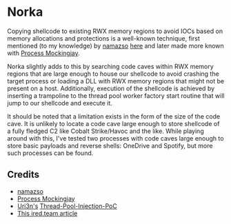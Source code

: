 # Norka
Copying shellcode to existing RWX memory regions to avoid IOCs based on memory allocations and protections is a well-known technique, first mentioned (to my knowledge) by [namazso](https://twitter.com/namazso) [here](https://www.unknowncheats.me/forum/anti-cheat-bypass/286274-internal-detection-vectors-bypass.html) and later made more known with [Process Mockingjay](https://www.securityjoes.com/post/process-mockingjay-echoing-rwx-in-userland-to-achieve-code-execution).

Norka slightly adds to this by searching code caves within RWX memory regions that are large enough to house our shellcode to avoid crashing the target process or loading a DLL with RWX memory regions that might not be present on a host. Additionally, execution of the shellcode is achieved by inserting a trampoline to the thread pool worker factory start routine that will jump to our shellcode and execute it.

It should be noted that a limitation exists in the form of the size of the code cave. It is unlikely to locate a code cave large enough to store shellcode of a fully fledged C2 like Cobalt Strike/Havoc and the like. While playing around with this, I've tested two processes with code caves large enough to store basic payloads and reverse shells: OneDrive and Spotify, but more such processes can be found.
## Credits
- [namazso](https://twitter.com/namazso)
- [Process Mockingjay](https://www.securityjoes.com/post/process-mockingjay-echoing-rwx-in-userland-to-achieve-code-execution)
- [Uri3n's](https://github.com/Uri3n) [Thread-Pool-Injection-PoC](https://github.com/Uri3n/Thread-Pool-Injection-PoC)
- [This ired.team article](https://www.ired.team/offensive-security/defense-evasion/finding-all-rwx-protected-memory-regions)
